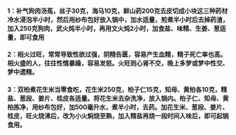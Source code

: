 #### 1：补气狗肉汤菟，丝子30克，海马10克，鲜山药200克去皮切成小块这三种药材冷水浸泡半小时，然后用纱布包好放入锅中，加水适量，煎煮半小时后去掉药渣，加入250克狗肉，武火炖半小时，再用文火炖2小时，加食盐、味精、生姜、葱适量，即可食用
#### 2：相火过旺，常常导致性欲过强，阴精告匮，容易产生血精，精子死亡率也高。相火盛的人，往往性情暴躁，容易发怒。火旺则心肾不交，晚上多梦或梦中性交、梦中遗精。
#### 3：双柏煮花生米当零食吃，花生米250克，柏子仁15克，知母、黄柏各10克，精盐、葱段、姜片、桂皮各适量。将花生米去杂洗净，放入锅内。柏子仁、知母、黄柏拣净，用纱布包好，加500毫升水，煮半小时，去药。加花生米、葱段、姜片、桂皮，旺火烧沸后，改为小火焖烧至熟，加入精盐再烧一段时间入味后，即可起锅食用。